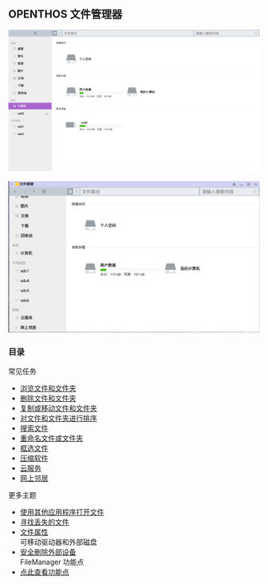 ## OPENTHOS 文件管理器
![](../pic/soft/filemanager/文件管理器.png)<br />  
![](../pic/soft/filemanager/seafile_in_filemanager.png)

### 目录
常见任务
   - [浏览文件和文件夹](../soft/浏览文件或文件夹.md)
   - [删除文件和文件夹](../soft/删除文件或文件夹.md)
   - [复制或移动文件和文件夹](../soft/复制和移动文件或文件夹.md)
   - [对文件和文件夹进行排序](../soft/对文件和文件夹进行排序.md)
   - [搜索文件](../soft/搜索文件.md)
   - [重命名文件或文件夹](../soft/重命名文件或文件夹.md)
   - [框选文件](../soft/框选文件.md)
   - [压缩软件](../soft/压缩软件.md)
   - [云服务](../soft/云服务.md)
   - [网上邻居](../soft/网上邻居.md)
     
更多主题
   - [使用其他应用程序打开文件](../soft/使用其他应用程序打开文件.md)
   - [寻找丢失的文件](../soft/寻找丢失的文件.md)
   - [文件属性](../soft/文件属性.md)  
可移动驱动器和外部磁盘
   - [安全删除外部设备](../soft/安全删除外部设备.md)  
FileManager 功能点
   - [点此查看功能点](../soft/点此查看功能点.md)
